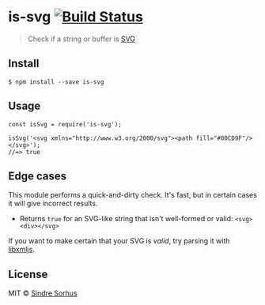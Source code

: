 <h1 id="is-svg-%21build-status">is-svg <a href="https://travis-ci.org/sindresorhus/is-svg"><img src="https://travis-ci.org/sindresorhus/is-svg.svg?branch=master" alt="Build Status" /></a></h1>

<blockquote>
  <p>Check if a string or buffer is <a href="http://en.wikipedia.org/wiki/Scalable_Vector_Graphics">SVG</a></p>
</blockquote>

<h2 id="install">Install</h2>

<pre><code>$ npm install --save is-svg
</code></pre>

<h2 id="usage">Usage</h2>

<pre><code class="js">const isSvg = require('is-svg');

isSvg('&lt;svg xmlns="http://www.w3.org/2000/svg"&gt;&lt;path fill="#00CD9F"/&gt;&lt;/svg&gt;');
//=&gt; true
</code></pre>

<h2 id="edge-cases">Edge cases</h2>

<p>This module performs a quick-and-dirty check. It's fast, but in certain cases it will give incorrect results.</p>

<ul>
<li>Returns <code>true</code> for an SVG-like string that isn't well-formed or valid: <code>&lt;svg&gt;&lt;div&gt;&lt;/svg&gt;</code></li>
</ul>

<p>If you want to make certain that your SVG is <em>valid</em>, try parsing it with <a href="https://github.com/polotek/libxmljs">libxmljs</a>.</p>

<h2 id="license">License</h2>

<p>MIT © <a href="https://sindresorhus.com">Sindre Sorhus</a></p>

